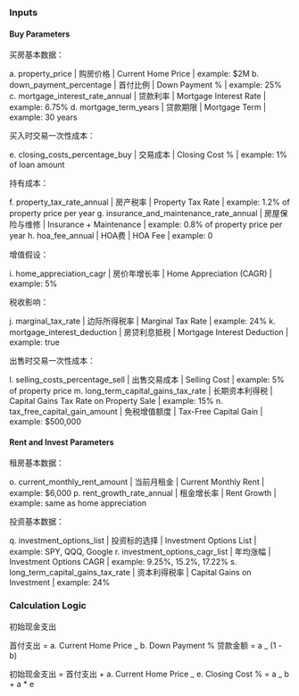 ### Inputs

#### Buy Parameters

买房基本数据：

a. property_price                        | 购房价格      | Current Home Price          | example: $2M
b. down_payment_percentage               | 首付比例      | Down Payment %              | example: 25%
c. mortgage_interest_rate_annual         | 贷款利率      | Mortgage Interest Rate      | example: 6.75%
d. mortgage_term_years                   | 贷款期限      | Mortgage Term               | example: 30 years

买入时交易一次性成本：

e. closing_costs_percentage_buy          | 交易成本      | Closing Cost %              | example: 1% of loan amount

持有成本：

f. property_tax_rate_annual              | 房产税率      | Property Tax Rate           | example: 1.2% of property price per year
g. insurance_and_maintenance_rate_annual | 房屋保险与维修 | Insurance + Maintenance     | example: 0.8% of property price per year
h. hoa_fee_annual                        | HOA费        | HOA Fee                     | example: 0

增值假设：

i. home_appreciation_cagr                | 房价年增长率   | Home Appreciation (CAGR)    | example: 5%

税收影响：

j. marginal_tax_rate                     | 边际所得税率   | Marginal Tax Rate           | example: 24%
k. mortgage_interest_deduction           | 房贷利息抵税   | Mortgage Interest Deduction | example: true

出售时交易一次性成本：

l. selling_costs_percentage_sell         | 出售交易成本   | Selling Cost                 | example: 5% of property price
m. long_term_capital_gains_tax_rate      | 长期资本利得税  | Capital Gains Tax Rate on Property Sale | example: 15%
n. tax_free_capital_gain_amount          | 免税增值额度   | Tax-Free Capital Gain        | example: $500,000

#### Rent and Invest Parameters

租房基本数据：

o. current_monthly_rent_amount           | 当前月租金     | Current Monthly Rent        | example: $6,000
p. rent_growth_rate_annual               | 租金增长率     | Rent Growth                 | example: same as home appreciation

投资基本数据：

q. investment_options_list               | 投资标的选择   | Investment Options List     | example: SPY, QQQ, Google
r. investment_options_cagr_list          | 年均涨幅      | Investment Options CAGR     | example: 9.25%, 15.2%, 17.22%
s. long_term_capital_gains_tax_rate      | 资本利得税率   | Capital Gains on Investment | example: 24%

### Calculation Logic

初始现金支出

首付支出 = a. Current Home Price _ b. Down Payment %
贷款金额 = a _ (1 - b)

初始现金支出 = 首付支出 + a. Current Home Price _ e. Closing Cost % = a _ b + a \* e
